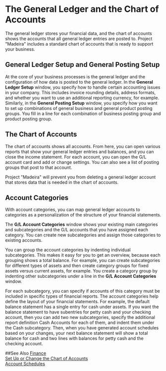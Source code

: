 <properties
                pageTitle="The General Ledger and the Chart of Accounts| Project “Madeira”"
                description="Describes the general ledger, the chart of accounts, and the account categories."
                services="project-madeira"
                documentationCenter=""
                authors="edupont04"/>
<tags
    ms.service="project-madeira"
    ms.topic="article"
    ms.devlang="na"
    ms.tgt_pltfrm="na"
    ms.workload="na"
    ms.date="09/08/2016"
    ms.author="edupont04" />

# The General Ledger and the Chart of Accounts
The general ledger stores your financial data, and the chart of accounts shows the accounts that all general ledger entries are posted to. Project "Madeira" includes a standard chart of accounts that is ready to support your business.

## General Ledger Setup and General Posting Setup
At the core of your business processes is the general ledger and the configuration of how data is posted to the general ledger.
In the **General Ledger Setup** window, you specify how to handle certain accounting issues in your company. This includes invoice rounding details, address formats, and whether you want to use an additional reporting currency, for example.
Similarly, in the **General Posting Setup** window, you specify how you want to set up combinations of general business and general product posting groups. You fill in a line for each combination of business posting group and product posting group.  

## The Chart of Accounts
The chart of accounts shows all accounts. From here, you can open various reports that show your general ledger entries and balances, and you can close the income statement. For each account, you can open the G/L account card and add or change settings. You can also see a list of posting groups that post to that account.  

Project "Madeira" will prevent you from deleting a general ledger account that stores data that is needed in the chart of accounts.  

## Account Categories
With account categories, you can map general ledger accounts to categories as a personalization of the structure of your financial statements.  

The **G/L Account Categories** window shows your existing main categories and subcategories and the G/L accounts that you have assigned each category. You can create new subcategories and assign those categories to existing accounts.  

You can group the account categories by indenting individual subcategories. This makes it easy for you to get an overview, because each grouping shows a total balance. For example, you can create subcategories for different types of assets and then create category groups for fixed assets versus current assets, for example. You create a category group by indenting other subcategories under a line in the **G/L Account Categories** window.  

For each subcategory, you can specify if accounts of this category must be included in specific types of financial reports. The account categories help define the layout of your financial statements. For example, the default balance statement has a single entry for cash under assets. If you want the balance statement to have subentries for petty cash and your checking account, then you can add two new subcategories, specify the additional report definition Cash Accounts for each of them, and indent them under the Cash subcategory. Then, when you have generated account schedules based on your changes, your next balance statement will show a total balance for cash and two lines with balances for petty cash and the checking account.     

##See Also
[Finance](finance.md)  
[Set Up or Change the Chart of Accounts](finance-setup-chart-accounts.md)  
[Account Schedules](finance-account-schedule.md)  
